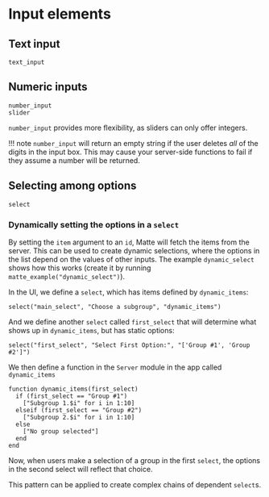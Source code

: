 # Input elements

## Text input

```@docs
text_input
```

## Numeric inputs

```@docs
number_input
slider
```

`number_input` provides more flexibility, as sliders can only offer integers.

!!! note
    `number_input` will return an empty string if the user deletes _all_ of the digits in the
    input box. This may cause your server-side functions to fail if they assume a number
    will be returned.

## Selecting among options

```@docs
select
```

### Dynamically setting the options in a `select`

By setting the `item` argument to an `id`, Matte will fetch the items from the server. This
can be used to create dynamic selections, where the options in the list depend on the values
of other inputs. The example `dynamic_select` shows how this works (create it by running
`matte_example("dynamic_select")`).

In the UI, we define a `select`, which has items defined by `dynamic_items`:
```
select("main_select", "Choose a subgroup", "dynamic_items")
```

And we define another `select` called `first_select` that will determine what shows up in
`dynamic_items`, but has static options:
```
select("first_select", "Select First Option:", "['Group #1', 'Group #2']")
```

We then define a function in the `Server` module in the app called `dynamic_items`
```
function dynamic_items(first_select)
  if (first_select == "Group #1")
    ["Subgroup 1.$i" for i in 1:10]
  elseif (first_select == "Group #2")
    ["Subgroup 2.$i" for i in 1:10]
  else
    ["No group selected"]
  end
end
```

Now, when users make a selection of a group in the first `select`, the options in the second
select will reflect that choice.

This pattern can be applied to create complex chains of dependent `select`s.
